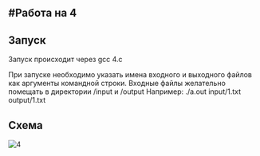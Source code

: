 #Работа на 4
---
## Запуск
Запуск происходит через
gcc 4.c

При запуске необходимо указать имена входного и выходного файлов как аргументы командной строки. Входные файлы желательно помещать в директории /input и /output
Например:
./a.out input/1.txt output/1.txt

## Схема
![4](https://github.com/waksimusss/OS_IDZ/assets/113054845/e312c566-5537-406b-9df8-51386974e3bb)
